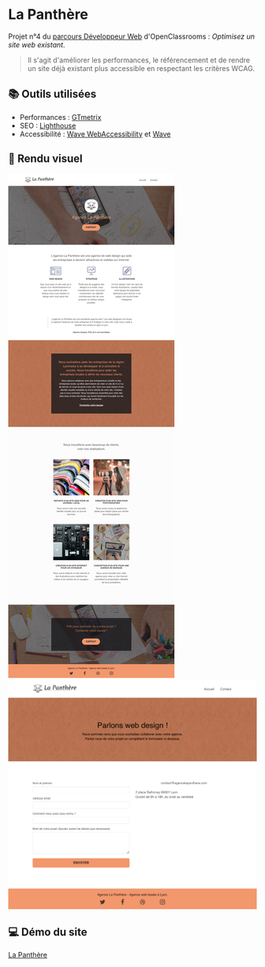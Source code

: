 # La Panthère

Projet n°4 du [parcours Développeur Web](https://openclassrooms.com/fr/paths/556-developpeur-web#path-tabs) d'OpenClassrooms : _Optimisez un site web existant_.

> Il s'agit d'améliorer les performances, le référencement et de rendre un site déjà existant plus accessible en respectant les critères WCAG.

## 📚 Outils utilisées

- Performances : [GTmetrix](https://gtmetrix.com/)
- SEO : [Lighthouse](https://chrome.google.com/webstore/detail/lighthouse/blipmdconlkpinefehnmjammfjpmpbjk?hl=fr)
- Accessibilité : [Wave WebAccessibility](https://www.webaccessibility.com) et [Wave](https://wave.webaim.org/)

## 📎 Rendu visuel

![La page d'accueil du site](./accueil.png)
![Le formulaire de contact du site](./contact.png)

## 💻 Démo du site

[La Panthère](https://clementstorne.github.io/La-Panthere/)
